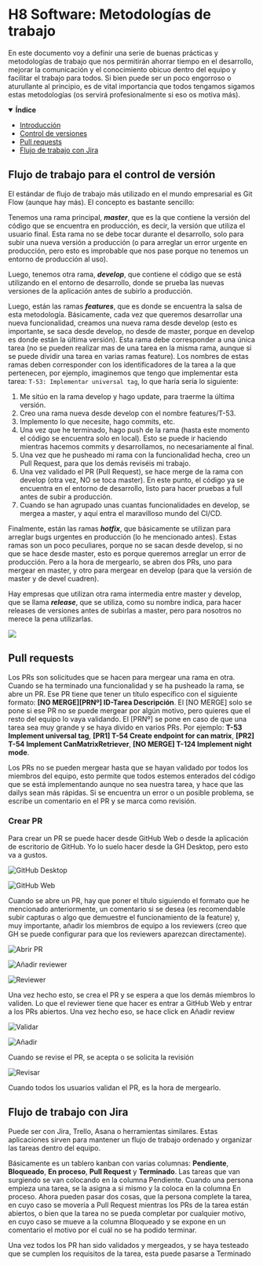 # H8 Software: Metodologías de trabajo
En este documento voy a definir una serie de buenas prácticas y metodologías de trabajo que nos permitirán ahorrar tiempo en el desarrollo, mejorar la comunicación y el conocimiento obicuo dentro del equipo y facilitar el trabajo para todos. Si bien puede ser un poco engorroso o aturullante al principio, es de vital importancia que todos tengamos sigamos estas metodologías (os servirá profesionalmente si eso os motiva más).

<details open>
<summary><b>Índice</b></summary>

- [Introducción](#h8-software-metodologías-de-trabajo)
- [Control de versiones](#flujo-de-trabajo-para-el-control-de-versión)
- [Pull requests](#pull-requests)
- [Flujo de trabajo con Jira](#flujo-de-trabajo-con-jira)

</details>

## Flujo de trabajo para el control de versión
El estándar de flujo de trabajo más utilizado en el mundo empresarial es Git Flow (aunque hay más). El concepto es bastante sencillo: 

Tenemos una rama principal, ***master***, que es la que contiene la versión del código que se encuentra en producción, es decir, la versión que utiliza el usuario final. Esta rama no se debe tocar durante el desarrollo, solo para subir una nueva versión a producción (o para arreglar un error urgente en producción, pero esto es improbable que nos pase porque no tenemos un entorno de producción al uso). 

Luego, tenemos otra rama, ***develop***, que contiene el código que se está utilizando en el entorno de desarrollo, donde se prueba las nuevas versiones de la aplicación antes de subirlo a producción. 

Luego, están las ramas ***features***, que es donde se encuentra la salsa de esta metodología. Básicamente, cada vez que queremos desarrollar una nueva funcionalidad, creamos una nueva rama desde develop (esto es importante, se saca desde develop, no desde de master, porque en develop es donde están la última versión). Esta rama debe corresponder a una única tarea (no se pueden realizar mas de una tarea en la misma rama, aunque si se puede dividir una tarea en varias ramas feature). Los nombres de estas ramas deben corresponder con los identificadores de la tarea a la que pertenecen, por ejemplo, imaginemos que tengo que implementar esta tarea: `T-53: Implementar universal tag`, lo que haría sería lo siguiente:

1. Me sitúo en la rama develop y hago update, para traerme la última versión.
2. Creo una rama nueva desde develop con el nombre features/T-53.
3. Implemento lo que necesite, hago commits, etc.
4. Una vez que he terminado, hago push de la rama (hasta este momento el código se encuentra solo en local). Esto se puede ir haciendo mientras hacemos commits y desarrollamos, no necesariamente al final.
5. Una vez que he pusheado mi rama con la funcionalidad hecha, creo un Pull Request, para que los demás reviséis mi trabajo.
6. Una vez validado el PR (Pull Request), se hace merge de la rama con develop (otra vez, NO se toca master). En este punto, el código ya se encuentra en el entorno de desarrollo, listo para hacer pruebas a full antes de subir a producción.
7. Cuando se han agrupado unas cuantas funcionalidades en develop, se mergea a master, y aquí entra el maravilloso mundo del CI/CD.

Finalmente, están las ramas ***hotfix***, que básicamente se utilizan para arreglar bugs urgentes en producción (lo he mencionado antes). Estas ramas son un poco peculiares, porque no se sacan desde develop, si no que se hace desde master, esto es porque queremos arreglar un error de producción. Pero a la hora de mergearlo, se abren dos PRs, uno para mergear en master, y otro para mergear en develop (para que la versión de master y de devel cuadren).

Hay empresas que utilizan otra rama intermedia entre master y develop, que se llama ***release***, que se utiliza, como su nombre indica, para hacer releases de versiones antes de subirlas a master, pero para nosotros no merece la pena utilizarlas.

![](Docu/gitglow.png)

## Pull requests
Los PRs son solicitudes que se hacen para mergear una rama en otra. Cuando se ha terminado una funcionalidad y se ha pusheado la rama, se abre un PR. Ese PR tiene que tener un título específico con el siguiente formato: **[NO MERGE][PRNº] ID-Tarea Descripción**. El [NO MERGE] solo se pone si ese PR no se puede mergear por algún motivo, pero quieres que el resto del equipo lo vaya validando. El [PRNº] se pone en caso de que una tarea sea muy grande y se haya divido en varios PRs. Por ejemplo: **T-53 Implement universal tag**, **[PR1] T-54 Create endpoint for can matrix**, **[PR2] T-54 Implement CanMatrixRetriever**, **[NO MERGE] T-124 Implement night mode**.

Los PRs no se pueden mergear hasta que se hayan validado por todos los miembros del equipo, esto permite que todos estemos enterados del código que se está implementando aunque no sea nuestra tarea, y hace que las dailys sean más rápidas. Si se encuentra un error o un posible problema, se escribe un comentario en el PR y se marca como revisión.

### Crear PR
Para crear un PR se puede hacer desde GitHub Web o desde la aplicación de escritorio de GitHub. Yo lo suelo hacer desde la GH Desktop, pero esto va a gustos.

![GitHub Desktop](Docu/Captura%20de%20Pantalla%202022-09-09%20a%20las%2022.30.54.png)

![GitHub Web](Docu/Captura%20de%20Pantalla%202022-09-09%20a%20las%2022.31.25.png)

Cuando se abre un PR, hay que poner el título siguiendo el formato que he mencionado anteriormente, un comentario si se desea (es recomendable subir capturas o algo que demuestre el funcionamiento de la feature) y, muy importante, añadir los miembros de equipo a los reviewers (creo que GH se puede configurar para que los reviewers aparezcan directamente).

![Abrir PR](Docu/Captura%20de%20Pantalla%202022-09-09%20a%20las%2022.35.25.png)

![Añadir reviewer](Docu/Captura%20de%20Pantalla%202022-09-09%20a%20las%2022.36.16.png)

![Reviewer](Docu/Captura%20de%20Pantalla%202022-09-09%20a%20las%2022.37.34.png)

Una vez hecho esto, se crea el PR y se espera a que los demás miembros lo validen. Lo que el reviewer tiene que hacer es entrar a GitHub Web y entrar a los PRs abiertos. Una vez hecho eso, se hace click en Añadir review

![Validar](Docu/Captura%20de%20Pantalla%202022-09-09%20a%20las%2022.39.43.png)

![Añadir](Docu/Captura%20de%20Pantalla%202022-09-09%20a%20las%2022.40.05.png)

Cuando se revise el PR, se acepta o se solicita la revisión

![Revisar](Docu/Captura%20de%20Pantalla%202022-09-09%20a%20las%2022.41.43.png)

Cuando todos los usuarios validan el PR, es la hora de mergearlo.


## Flujo de trabajo con Jira
Puede ser con Jira, Trello, Asana o herramientas similares. Estas aplicaciones sirven para mantener un flujo de trabajo ordenado y organizar las tareas dentro del equipo. 

Básicamente es un tablero kanban con varias columnas: **Pendiente**, **Bloqueado**, **En proceso**, **Pull Request** y **Terminado**. Las tareas que van surgiendo se van colocando en la columna Pendiente. Cuando una persona empieza una tarea, se la asigna a si mismo y la coloca en la columna En proceso. Ahora pueden pasar dos cosas, que la persona complete la tarea, en cuyo caso se movería a Pull Request mientras los PRs de la tarea están abiertos, o bien que la tarea no se pueda completar por cualquier motivo, en cuyo caso se mueve a la columna Bloqueado y se expone en un comentario el motivo por el cuál no se ha podido terminar.

Una vez todos los PR han sido validados y mergeados, y se haya testeado que se cumplen los requisitos de la tarea, esta puede pasarse a Terminado
